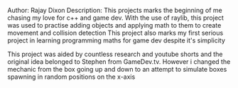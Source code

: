 Author: Rajay Dixon
Description: This projects marks the beginning of me chasing my love for c++ and game dev.
With the use of raylib, this project was used to practise adding objects and applying math to them to create movement and collision detection
This project also marks my first serious project in learning programming maths for game dev despite it's simplicity

This project was aided by countless research and youtube shorts and the original idea belonged to Stephen from GameDev.tv.
However i changed the mechanic from the box going up and down to an attempt to simulate boxes spawning in random positions on the x-axis
